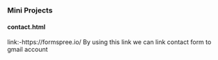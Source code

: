 <h3>Mini Projects</h3>

<h4>contact.html</h4>
link:-https://formspree.io/
By using this link we can link contact form to gmail account
